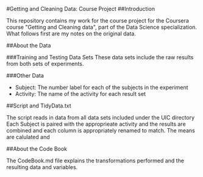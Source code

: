 
#Getting and Cleaning Data: Course Project
##Introduction

This repository contains my work for the course project for the Coursera course "Getting and Cleaning data", part of the Data Science specialization. What follows first are my notes on the original data.

##About the Data

###Training and Testing Data Sets
These data sets include the raw results from both sets of experiments.

###Other Data
- Subject: The number label for each of the subjects in the experiment
- Activity: The name of the activity for each result set

##Script and TidyData.txt

The script reads in data from all data sets included under the UIC directory
Each Subject is paired with the approprieate activity and the results are combined and each column is appropriately renamed to match.  The means are calulated and 

##About the Code Book

The CodeBook.md file explains the transformations performed and the resulting data and variables.